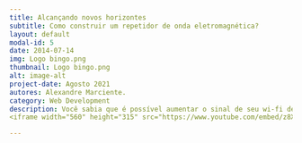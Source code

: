```yaml
---
title: Alcançando novos horizontes
subtitle: Como construir um repetidor de onda eletromagnética?
layout: default
modal-id: 5
date: 2014-07-14
img: Logo bingo.png
thumbnail: Logo bingo.png
alt: image-alt
project-date: Agosto 2021
autores: Alexandre Marciente.
category: Web Development
description: Você sabia que é possível aumentar o sinal de seu wi-fi de verdade? No vídeo a seguir vou te mostrar como construir todo o aparato para isto, só é preciso um refletor de antena parabólica para essa façanha! Veja também os resultados que obtive e foram discutidos, entenda como funciona este fenômeno de reflexão de ondas eletromagnéticas.
<iframe width="560" height="315" src="https://www.youtube.com/embed/z8X_OJGgcsw" title="YouTube video player" frameborder="0" allow="accelerometer; autoplay; clipboard-write; encrypted-media; gyroscope; picture-in-picture" allowfullscreen></iframe>

---
```

